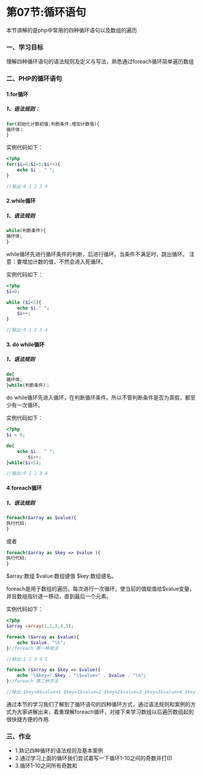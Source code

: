 # 第07节:循环语句
本节讲解的是php中常用的四种循环语句以及数组的遍历

### 一、学习目标
理解四种循环语句的语法规则及定义与写法，熟悉通过foreach循环简单遍历数组

### 二、PHP的循环语句
#### 1.for循环
##### 1、语法规则：
``` php
for(初始化计数初值;判断条件;增加计数值){
循环体；
}
```

实例代码如下：

``` php
<?php
for($i=0;$i<5;$i++){
    echo $i . " ";
}

//输出:0 1 2 3 4
```

#### 2.while循环
##### 1、语法规则
``` php
while(判断条件){
循环体;
}
```
while循环先进行循环条件的判断，后进行循环。当条件不满足时，跳出循环。
注意：要增加计数的值，不然会进入死循环。

实例代码如下：

``` php
<?php
$i=0;

while ($i<5){
    echo $i." ";
    $i++;
}

//输出:0 1 2 3 4
```

#### 3. do while循环
##### 1、语法规则

``` php
do{
循环体;
}while(判断条件)；
```

do while循环先进入循环，在判断循环条件。所以不管判断条件是否为真假，都至少有一次循环。

实例代码如下：

``` php
<?php
$i = 0;

do{
    echo $i . " ";
        $i++;
}while($i<5);

//输出:0 1 2 3 4 
```

#### 4.foreach循环
##### 1、语法规则
``` php
foreach($array as $value){
执行代码;
}
```
或者
``` php
foreach($array as $key => $value ){
执行代码;
}
```

\$array:数组 \$value:数组键值 $key:数组键名。

foreach是用于数组的遍历。每次进行一次循环，使当前的值赋值给$value变量，并且数组指针逐一移动，直到最后一个元素。

实例代码如下：

``` php
<?php
$array =array(1,2,3,4,5);

foreach ($array as $value){
    echo $value. "\n";
}//foreach 第一种用法

//输出:1 2 3 4 5

foreach ($array as $key => $value){
    echo "\$key=".$key . "\$value=" . $value . "\n";
}//foreach 第二种方法

//输出:$key=0$value=1 $key=1$value=2 $key=2$value=3 $key=3$value=4 $key=4$value=5
```

通过本节的学习我们了解到了循环语句的四种循环方式，通过语法规则和案例的方式为大家讲解出来，着重理解foreach循环，对接下来学习数组以后遍历数组起到很快捷方便的作用.

### 三、作业
* 1.熟记四种循环的语法规则及基本案例
* 2.通过学习上面的循环我们尝试着写一下循环1-10之间的奇数并打印
* 3.循环1-10之间所有奇数和